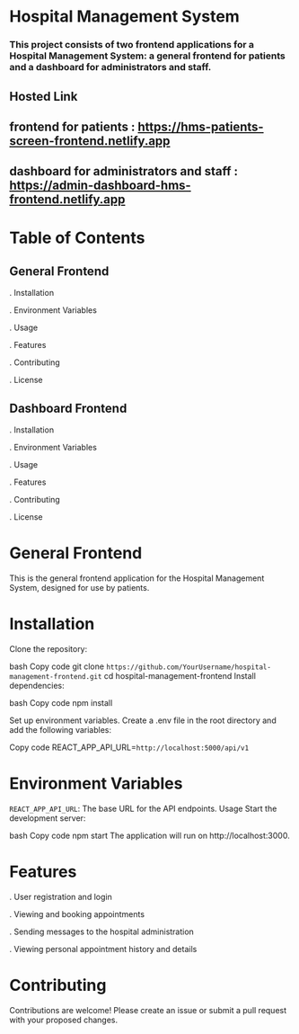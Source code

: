 # Hospital Management System
### This project consists of two frontend applications for a Hospital Management System: a general frontend for patients and a dashboard for administrators and staff.

## Hosted Link 

## frontend for patients : https://hms-patients-screen-frontend.netlify.app

## dashboard for administrators and staff : https://admin-dashboard-hms-frontend.netlify.app

# Table of Contents
## General Frontend
. Installation

. Environment Variables

. Usage

. Features

. Contributing

. License

## Dashboard Frontend
. Installation

. Environment Variables

. Usage

 . Features
 
. Contributing

. License


# General Frontend
This is the general frontend application for the Hospital Management System, designed for use by patients.

# Installation
Clone the repository:

bash
Copy code
git clone `https://github.com/YourUsername/hospital-management-frontend.git`
cd hospital-management-frontend
Install dependencies:

bash
Copy code
npm install

Set up environment variables. Create a .env file in the root directory and add the following variables:

Copy code
REACT_APP_API_URL=`http://localhost:5000/api/v1`

# Environment Variables
`REACT_APP_API_URL`: The base URL for the API endpoints.
Usage
Start the development server:

bash
Copy code
npm start
The application will run on http://localhost:3000.

# Features
. User registration and login

. Viewing and booking appointments

. Sending messages to the hospital administration

. Viewing personal appointment history and details

# Contributing

Contributions are welcome! Please create an issue or submit a pull request with your proposed changes.

